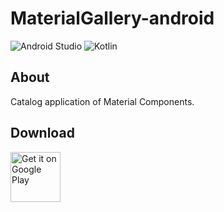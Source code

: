 # MaterialGallery-android  

![Android Studio](https://img.shields.io/badge/Android%20Studio-Arctic%20Fox%20Canary2-green.svg)
![Kotlin](https://img.shields.io/badge/kotlin-1.4.20-yellow.svg)

## About  
Catalog application of Material Components.  

## Download  

[<img src="https://play.google.com/intl/en_us/badges/images/generic/en_badge_web_generic.png"
alt="Get it on Google Play" height="80">](https://play.google.com/store/apps/details?id=com.numero.material_gallery)

